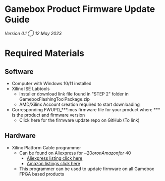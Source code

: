 # Gamebox Product Firmware Update Guide

_Version 0.1_  _⃝_  _12 May 2023_

# Required Materials

## Software

- Computer with Windows 10/11 installed
- Xilinx ISE Labtools
  - Installer download link file found in "STEP 2" folder in GameboxFlashingToolPackage.zip
  - AMD/Xilinx Account creation required to start downloading
- Corresponding FWUPD\_\*\*\*.mcs firmware file for your product where \*\*\* is the product and firmware version
  - Click here for the firmware update repo on GitHub (To link)

## Hardware

- Xilinx Platform Cable programmer
  - Can be found on Aliexpress for ~$20 or on Amazon for ~$40
    - [Aliexpress listing click here](https://www.aliexpress.us/item/2251832624576150.html?spm=a2g0o.productlist.main.1.d899ecafBL10Fz&algo_pvid=d810e90c-8c8d-4366-92da-8acfcb761078&algo_exp_id=d810e90c-8c8d-4366-92da-8acfcb761078-0&pdp_npi=3%40dis%21USD%2134.57%2123.51%21%21%21%21%21%402102111816839237601968764d07ee%2164548542145%21sea%21US%21168717347&curPageLogUid=3vz3E5S1Mryh)
    - [Amazon listings click here](https://www.amazon.com/s?k=xilinx+platform+cable&sprefix=xilinx+pla%2Caps%2C120&ref=nb_sb_ss_ts-doa-p_1_10)
  - This programmer can be used to update firmware on all Gamebox FPGA based products
